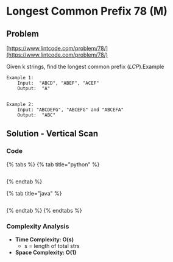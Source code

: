 # Longest Common Prefix 78 \(M\)

## Problem

[https://www.lintcode.com/problem/78/](https://www.lintcode.com/problem/78/)

Given k strings, find the longest common prefix \(_LCP_\).Example

```text
Example 1:
	Input:  "ABCD", "ABEF", "ACEF"
	Output:  "A"
	

Example 2:
	Input: "ABCDEFG", "ABCEFG" and "ABCEFA"
	Output:  "ABC"
```

## Solution - Vertical Scan

### Code

{% tabs %}
{% tab title="python" %}
```python

```
{% endtab %}

{% tab title="java" %}
```

```
{% endtab %}
{% endtabs %}

### Complexity Analysis

* **Time Complexity: O\(s\)**
  * s = length of total strs
* **Space Complexity: O\(1\)**

